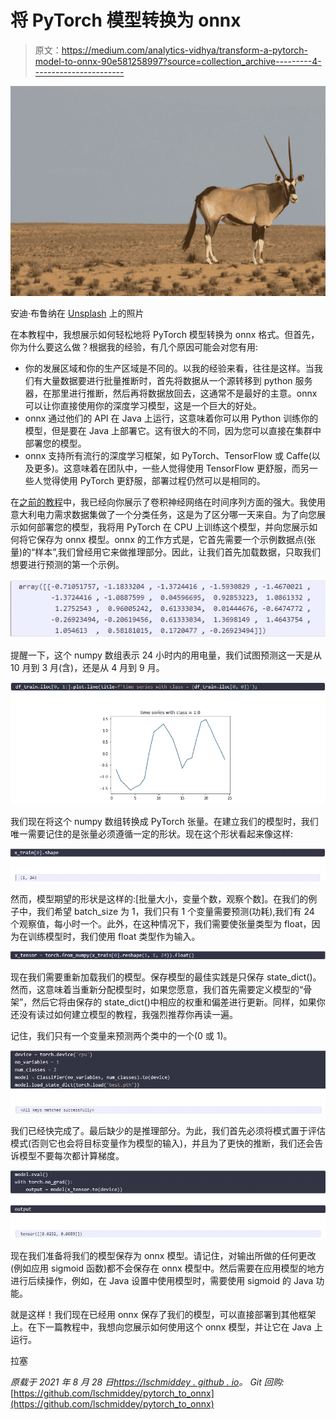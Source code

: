 # 将 PyTorch 模型转换为 onnx

> 原文：<https://medium.com/analytics-vidhya/transform-a-pytorch-model-to-onnx-90e581258997?source=collection_archive---------4----------------------->

![](img/d94a7fe44aa03d50f2e0021e80c52907.png)

安迪·布鲁纳在 [Unsplash](https://unsplash.com?utm_source=medium&utm_medium=referral) 上的照片

在本教程中，我想展示如何轻松地将 PyTorch 模型转换为 onnx 格式。但首先，你为什么要这么做？根据我的经验，有几个原因可能会对您有用:

*   你的发展区域和你的生产区域是不同的。以我的经验来看，往往是这样。当我们有大量数据要进行批量推断时，首先将数据从一个源转移到 python 服务器，在那里进行推断，然后再将数据放回去，这通常不是最好的主意。onnx 可以让你直接使用你的深度学习模型，这是一个巨大的好处。
*   onnx 通过他们的 API 在 Java 上运行，这意味着你可以用 Python 训练你的模型，但是要在 Java 上部署它。这有很大的不同，因为您可以直接在集群中部署您的模型。
*   onnx 支持所有流行的深度学习框架，如 PyTorch、TensorFlow 或 Caffe(以及更多)。这意味着在团队中，一些人觉得使用 TensorFlow 更舒服，而另一些人觉得使用 PyTorch 更舒服，部署过程仍然可以是相同的。

在[之前的教程](/analytics-vidhya/time-series-classification-with-convolutions-ed5cb33b1e3b)中，我已经向你展示了卷积神经网络在时间序列方面的强大。我使用意大利电力需求数据集做了一个分类任务，这是为了区分哪一天来自。为了向您展示如何部署您的模型，我将用 PyTorch 在 CPU 上训练这个模型，并向您展示如何将它保存为 onnx 模型。onnx 的工作方式是，它首先需要一个示例数据点(张量)的“样本”,我们曾经用它来做推理部分。因此，让我们首先加载数据，只取我们想要进行预测的第一个示例。

![](img/40b8f2ea7048ba2bf11f782aa107bc2c.png)

提醒一下，这个 numpy 数组表示 24 小时内的用电量，我们试图预测这一天是从 10 月到 3 月(含)，还是从 4 月到 9 月。

![](img/87295c0c65498abfe79995a66b393cbc.png)

我们现在将这个 numpy 数组转换成 PyTorch 张量。在建立我们的模型时，我们唯一需要记住的是张量必须遵循一定的形状。现在这个形状看起来像这样:

![](img/5ee3908c8df92a770f9cc84825a1e30d.png)

然而，模型期望的形状是这样的:[批量大小，变量个数，观察个数]。在我们的例子中，我们希望 batch_size 为 1，我们只有 1 个变量需要预测(功耗),我们有 24 个观察值，每小时一个。此外，在这种情况下，我们需要使张量类型为 float，因为在训练模型时，我们使用 float 类型作为输入。

![](img/a32f61b6efbb6768dce6b0f49beeb1a3.png)

现在我们需要重新加载我们的模型。保存模型的最佳实践是只保存 state_dict()。然而，这意味着当重新分配模型时，如果您愿意，我们首先需要定义模型的“骨架”，然后它将由保存的 state_dict()中相应的权重和偏差进行更新。同样，如果你还没有读过如何建立模型的教程，我强烈推荐你再读一遍。

记住，我们只有一个变量来预测两个类中的一个(0 或 1)。

![](img/8aa9026e4f13fc5b6d75f6318b5e7c17.png)

我们已经快完成了。最后缺少的是推理部分。为此，我们首先必须将模式置于评估模式(否则它也会将目标变量作为模型的输入)，并且为了更快的推断，我们还会告诉模型不要每次都计算梯度。

![](img/d77c02a49918ab969854dda79a854b1e.png)

现在我们准备将我们的模型保存为 onnx 模型。请记住，对输出所做的任何更改(例如应用 sigmoid 函数)都不会保存在 onnx 模型中。然后需要在应用模型的地方进行后续操作，例如，在 Java 设置中使用模型时，需要使用 sigmoid 的 Java 功能。

就是这样！我们现在已经用 onnx 保存了我们的模型，可以直接部署到其他框架上。在下一篇教程中，我想向您展示如何使用这个 onnx 模型，并让它在 Java 上运行。

拉塞

*原载于 2021 年 8 月 28 日*[*https://lschmiddey . github . io*](https://lschmiddey.github.io/fastpages_/2021/04/10/DeepLearning_TabularDataAugmentation.html)*。
Git 回购:*[https://github.com/lschmiddey/pytorch_to_onnx](https://github.com/lschmiddey/pytorch_to_onnx)